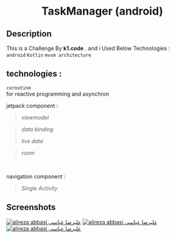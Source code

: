 
 <h1 align="center">TaskManager (android)</h1>
</p>


## Description

This is a Challenge By <b>k1.code</b> . and i Used Below Technologies :
<br/>
```android``` ```Kotlin``` ```mvvm architecture```  

## technologies :

```coroutine```
<br/>
for reactive programming and asynchron
<br/>

jetpack component :
>*viewmodel*

>*data binding*
>
>*live data*

>*room*


<br/>

navigation component :

>*Single Activity*

## Screenshots
<a href="https://s18.picofile.com/file/8433154468/20210509_171139.jpg" target="blank"><img src="https://s18.picofile.com/file/8433154468/20210509_171139.jpg" alt="alireza abbasi علیرضا عباسی" /></a>
<a href="https://s18.picofile.com/file/8433154518/20210509_171639.jpg" target="blank"><img src="https://s18.picofile.com/file/8433154518/20210509_171639.jpg" alt="alireza abbasi علیرضا عباسی" /></a>
<a href="https://s19.picofile.com/file/8433154368/20210509_171115.jpg" target="blank"><img src="https://s19.picofile.com/file/8433154368/20210509_171115.jpg" alt="alireza abbasi علیرضا عباسی"></a>
